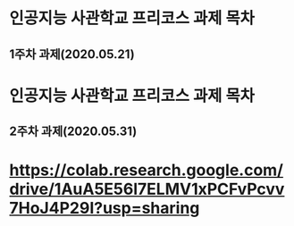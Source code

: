 # 인공지능 사관학교 프리코스 과제 목차

## 1주차 과제(2020.05.21)

# 인공지능 사관학교 프리코스 과제 목차

## 2주차 과제(2020.05.31)
# https://colab.research.google.com/drive/1AuA5E56l7ELMV1xPCFvPcvv7HoJ4P29I?usp=sharing
